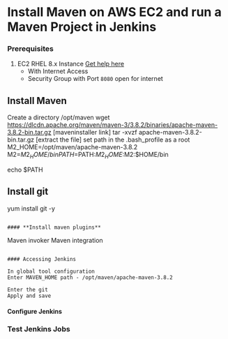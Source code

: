 # Install Maven on AWS EC2 and run a Maven Project in Jenkins

### Prerequisites
1. EC2 RHEL 8.x Instance [Get help here](https://www.youtube.com/watch?v=KDtS6BzJo3A)
   - With Internet Access
   - Security Group with Port `8080` open for internet

## Install Maven
Create a directory /opt/maven
wget https://dlcdn.apache.org/maven/maven-3/3.8.2/binaries/apache-maven-3.8.2-bin.tar.gz [maveninstaller link]
tar -xvzf apache-maven-3.8.2-bin.tar.gz [extract the file]
set path in the .bash_profile as a root
M2_HOME=/opt/maven/apache-maven-3.8.2
M2=$M2_HOME/bin
PATH=$PATH:$M2_HOME:$M2:$HOME/bin

echo $PATH

## Install git
yum install git -y
```

#### **Install maven plugins** 
```
Maven invoker
Maven integration
```

#### Accessing Jenkins

In global tool configuration
Enter MAVEN_HOME path - /opt/maven/apache-maven-3.8.2

Enter the git 
Apply and save 
```
#### Configure Jenkins


### Test Jenkins Jobs



